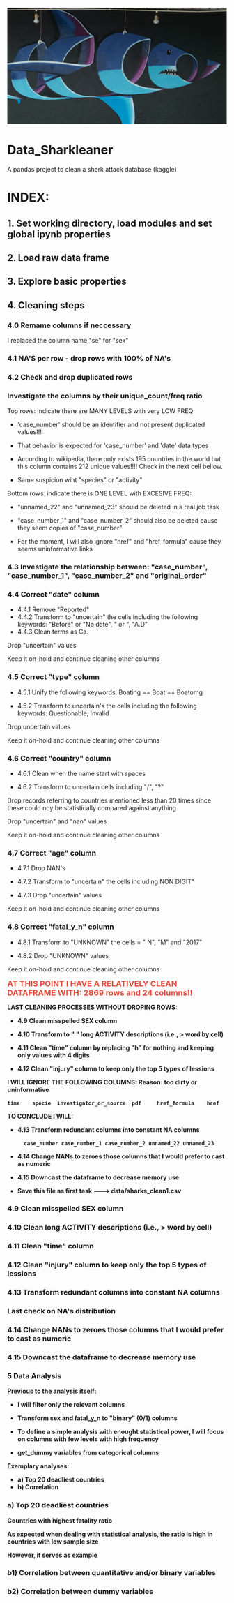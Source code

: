 ![shark](images/shark_pic.jpg)


# Data_Sharkleaner
A pandas project to clean a shark attack database (kaggle)


# INDEX:

## 1. Set working directory, load modules and set global ipynb properties

## 2. Load raw data frame

## 3. Explore basic properties

## 4. Cleaning steps

### 4.0 Remame columns if neccessary

I replaced the column name "se" for "sex"

### 4.1 NA'S per row - drop rows with 100% of NA's

### 4.2 Check and drop duplicated rows


### Investigate the columns by their unique_count/freq ratio

Top rows: indicate there are MANY LEVELS with very LOW FREQ:

 * 'case_number' should be an identifier and not present duplicated values!!!

 * That behavior is expected for 'case_number' and 'date' data types
     
 * According to wikipedia, there only exists 195 countries in the world
    but this column contains 212 unique values!!!!
    Check in the next cell bellow.
         
 * Same suspicion wiht "species" or "activity"
 
         
Bottom rows: indicate there is ONE LEVEL with EXCESIVE FREQ:

 * "unnamed_22" and "unnamed_23" should be deleted in a real job task
    
 * "case_number_1" and "case_number_2" should also be deleted cause they seem copies of "case_number"
   
 * For the moment, I will also ignore "href" and "href_formula" cause they seems uninformative links

 ### 4.3 Investigate the relationship between: "case_number", "case_number_1",  "case_number_2" and "original_order" 

 ### 4.4 Correct "date" column

* 4.4.1 Remove "Reported"
* 4.4.2 Transform to "uncertain" the cells including the following keywords:
    "Before" or "No date", " or ", "A.D"
* 4.4.3 Clean terms as Ca.


Drop "uncertain" values 

Keep it on-hold and continue cleaning other columns

### 4.5 Correct "type" column

* 4.5.1 Unify the following keywords: Boating == Boat == Boatomg

* 4.5.2 Transform to uncertain's the cells including the following keywords: 
    Questionable, Invalid


Drop uncertain values

Keep it on-hold and continue cleaning other columns

### 4.6 Correct "country" column

* 4.6.1 Clean when the name start with spaces

* 4.6.2 Transform to uncertain cells including "/", "?"


Drop records referring to countries mentioned less than 20 times since 
these could noy be statistically compared against anything

Drop "uncertain" and "nan" values

Keep it on-hold and continue cleaning other columns

### 4.7 Correct "age" column


* 4.7.1  Drop NAN's

* 4.7.2 Transform to "uncertain" the cells including NON DIGIT"

* 4.7.3 Drop "uncertain" values 

Keep it on-hold and continue cleaning other columns


### 4.8 Correct "fatal_y_n" column


* 4.8.1 Transform to "UNKNOWN" the cells = " N", "M" and "2017"

* 4.8.2 Drop "UNKNOWN" values 

Keep it on-hold and continue cleaning other columns


<span style="font-size:18px; color: #e74c3c"><b> AT THIS POINT I HAVE A RELATIVELY CLEAN DATAFRAME WITH: 2869 rows and 24 columns!!
    
LAST CLEANING PROCESSES WITHOUT DROPING ROWS:

* 4.9 Clean misspelled SEX column
    
* 4.10 Transform to " " long ACTIVITY descriptions (i.e., > word by cell)
    
* 4.11 Clean "time" column by replacing "h" for nothing and keeping only values with 4 digits 
  
* 4.12 Clean "injury" column to keep only the top 5 types of lessions
    
    
I WILL IGNORE THE FOLLOWING COLUMNS:
Reason: too dirty or uninformative
   
    time 	specie 	investigator_or_source 	pdf 	href_formula 	href
    
    
TO CONCLUDE I WILL:
    
* 4.13 Transform redundant columns into constant NA columns
    
        case_number case_number_1 case_number_2 unnamed_22 unnamed_23

* 4.14 Change NANs to zeroes those columns that I would prefer to cast as numeric
    
* 4.15 Downcast the dataframe to decrease memory use
    
    
* Save this file as first task ---> data/sharks_clean1.csv

### 4.9 Clean misspelled SEX column

### 4.10 Clean long ACTIVITY descriptions (i.e., > word by cell)

### 4.11 Clean "time" column 

### 4.12 Clean "injury" column to keep only the top 5 types of lessions

### 4.13 Transform redundant columns into constant NA columns

### Last check on NA's distribution

### 4.14 Change NANs to zeroes those columns that I would prefer to cast as numeric

### 4.15 Downcast the dataframe to decrease memory use

### 5 Data Analysis


Previous to the analysis itself:

* I will filter only the relevant columns

* Transform sex and fatal_y_n to "binary" (0/1) columns

* To define a simple analysis with enought statistical power, I will focus on columns with few levels with high frequency

* get_dummy variables from categorical columns

Exemplary analyses:

* a) Top 20 deadliest countries
* b) Correlation


### a) Top 20 deadliest countries

Countries with highest fatality ratio

As expected when dealing with statistical analysis, the ratio is high in countries with low sample size

However, it serves as example

### b1) Correlation between quantitative and/or binary variables

### b2) Correlation between dummy variables